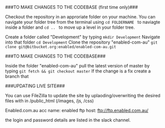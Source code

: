 ###TO MAKE CHANGES TO THE CODEBASE (first time only)###

Checkout the repository in an approriate folder on your machine. You can navigate your folder tree from the terminal using ```cd FOLDERNAME ``` to naviagte inside a folder and ```cd .. ``` to move up a level in your folder tree.

Create a folder called "Development" by typing ```mkdir Development```
Navigate into that folder ```cd Development```
Clone the repository "enabled-com-au" ```git clone git@bitbucket.org:enabled/enabled-com-au.git```



###TO MAKE CHANGES TO THE CODEBASE###

Inside the folder "enabled-com-au" pull the latest version of master by typing ```git fetch && git checkout master```
If the change is a fix create a branch that 





###UPDATING LIVE SITE###

You can use FileZilla to update the site by uplaoding/overwriting the desired files with in /public_html (/images, /js, /css) 

Enabled.com.au
acc name: enabled ftp
host: ftp://ftp.enabled.com.au/

the login and password details are listed in the slack channel.